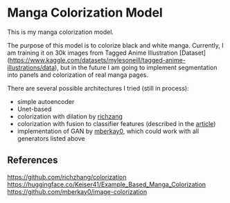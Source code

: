 # Manga Colorization Model

This is my manga colorization model. 

The purpose of this model is to colorize black and white manga. Currently, I am training it on 30k images from Tagged Anime Illustration [Dataset] (https://www.kaggle.com/datasets/mylesoneill/tagged-anime-illustrations/data), but in the future I am going to implement segmentation into panels and colorization of real manga pages. 

There are several possible architectures I tried (still in process):
- simple autoencoder 
- Unet-based 
- colorization with dilation by [richzang](https://github.com/richzhang/colorization)
- colorization with fusion to classifier features (described in the [article](https://dl.acm.org/doi/10.1145/2897824.2925974))
- implementation of GAN by [mberkay0](https://github.com/mberkay0/image-colorization), which could work with all generators listed above 

## References
https://github.com/richzhang/colorization
https://huggingface.co/Keiser41/Example_Based_Manga_Colorization
https://github.com/mberkay0/image-colorization
